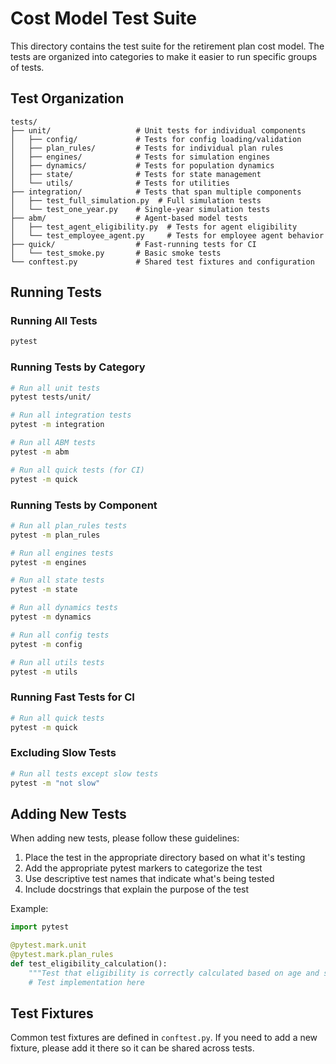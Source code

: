 # Cost Model Test Suite

This directory contains the test suite for the retirement plan cost model. The tests are organized into categories to make it easier to run specific groups of tests.

## Test Organization

```
tests/
├── unit/                   # Unit tests for individual components
│   ├── config/             # Tests for config loading/validation
│   ├── plan_rules/         # Tests for individual plan rules
│   ├── engines/            # Tests for simulation engines
│   ├── dynamics/           # Tests for population dynamics
│   ├── state/              # Tests for state management
│   └── utils/              # Tests for utilities
├── integration/            # Tests that span multiple components
│   ├── test_full_simulation.py  # Full simulation tests
│   └── test_one_year.py    # Single-year simulation tests
├── abm/                    # Agent-based model tests
│   ├── test_agent_eligibility.py  # Tests for agent eligibility
│   └── test_employee_agent.py     # Tests for employee agent behavior
├── quick/                  # Fast-running tests for CI
│   └── test_smoke.py       # Basic smoke tests
└── conftest.py             # Shared test fixtures and configuration
```

## Running Tests

### Running All Tests

```bash
pytest
```

### Running Tests by Category

```bash
# Run all unit tests
pytest tests/unit/

# Run all integration tests
pytest -m integration

# Run all ABM tests
pytest -m abm

# Run all quick tests (for CI)
pytest -m quick
```

### Running Tests by Component

```bash
# Run all plan_rules tests
pytest -m plan_rules

# Run all engines tests
pytest -m engines

# Run all state tests
pytest -m state

# Run all dynamics tests
pytest -m dynamics

# Run all config tests
pytest -m config

# Run all utils tests
pytest -m utils
```

### Running Fast Tests for CI

```bash
# Run all quick tests
pytest -m quick
```

### Excluding Slow Tests

```bash
# Run all tests except slow tests
pytest -m "not slow"
```

## Adding New Tests

When adding new tests, please follow these guidelines:

1. Place the test in the appropriate directory based on what it's testing
2. Add the appropriate pytest markers to categorize the test
3. Use descriptive test names that indicate what's being tested
4. Include docstrings that explain the purpose of the test

Example:

```python
import pytest

@pytest.mark.unit
@pytest.mark.plan_rules
def test_eligibility_calculation():
    """Test that eligibility is correctly calculated based on age and service."""
    # Test implementation here
```

## Test Fixtures

Common test fixtures are defined in `conftest.py`. If you need to add a new fixture, please add it there so it can be shared across tests.
